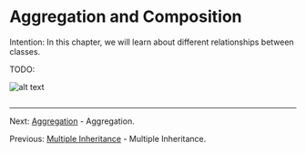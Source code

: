 # Aggregation and Composition

Intention: In this chapter, we will learn about different relationships between classes.

TODO:

![alt text](../../etc/oop/img.png "Img")

```java

```

<hr>

Next: [Aggregation](aggregation.md "Aggregation") - Aggregation.

Previous: [Multiple Inheritance](mult-inheritance.md "Multiple Inheritance") - Multiple Inheritance.